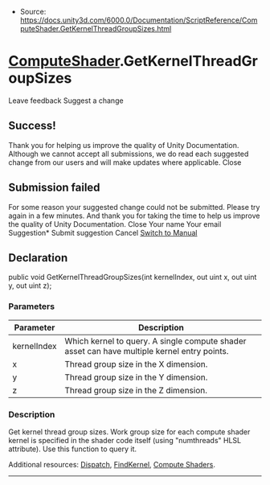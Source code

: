 * Source: https://docs.unity3d.com/6000.0/Documentation/ScriptReference/ComputeShader.GetKernelThreadGroupSizes.html

#  [ComputeShader](https://docs.unity3d.com/6000.0/Documentation/ScriptReference/ComputeShader.html).GetKernelThreadGroupSizes
Leave feedback
Suggest a change
## Success!
Thank you for helping us improve the quality of Unity Documentation. Although we cannot accept all submissions, we do read each suggested change from our users and will make updates where applicable.
Close
## Submission failed
For some reason your suggested change could not be submitted. Please <a>try again</a> in a few minutes. And thank you for taking the time to help us improve the quality of Unity Documentation.
Close
Your name Your email Suggestion* Submit suggestion
Cancel
[Switch to Manual](https://docs.unity3d.com/6000.0/Documentation/Manual/class-ComputeShader.html "Go to ComputeShader Component in the Manual")
## Declaration
public void GetKernelThreadGroupSizes(int kernelIndex, out uint x, out uint y, out uint z); 
### Parameters
Parameter | Description  
---|---  
kernelIndex | Which kernel to query. A single compute shader asset can have multiple kernel entry points.  
x | Thread group size in the X dimension.  
y | Thread group size in the Y dimension.  
z | Thread group size in the Z dimension.  
### Description
Get kernel thread group sizes.
Work group size for each compute shader kernel is specified in the shader code itself (using "numthreads" HLSL attribute). Use this function to query it.  
  
Additional resources: [Dispatch](https://docs.unity3d.com/6000.0/Documentation/ScriptReference/ComputeShader.Dispatch.html), [FindKernel](https://docs.unity3d.com/6000.0/Documentation/ScriptReference/ComputeShader.FindKernel.html), [Compute Shaders](https://docs.unity3d.com/6000.0/Documentation/Manual/class-ComputeShader.html).
* * *
